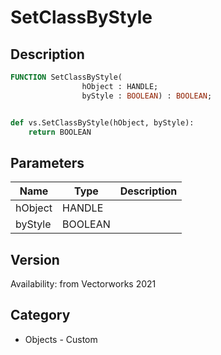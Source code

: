 # SetClassByStyle

## Description
```pascal
FUNCTION SetClassByStyle(
				hObject : HANDLE;
				byStyle : BOOLEAN) : BOOLEAN;
```

```python

def vs.SetClassByStyle(hObject, byStyle):
    return BOOLEAN
```

## Parameters
|Name|Type|Description|
|---|---|---|
|hObject|HANDLE||
|byStyle|BOOLEAN||

## Version
Availability: from Vectorworks 2021
## Category
* Objects - Custom

